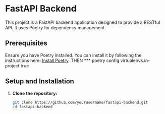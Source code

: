 # FastAPI Backend

This project is a FastAPI backend application designed to provide a RESTful API. It uses Poetry for dependency management.

## Prerequisites

Ensure you have Poetry installed. You can install it by following the instructions here: [Install Poetry](https://python-poetry.org/docs/).
THEN *** poetry config virtualenvs.in-project true


## Setup and Installation

1. **Clone the repository:**
   ```bash
   git clone https://github.com/yourusername/fastapi-backend.git
   cd fastapi-backend